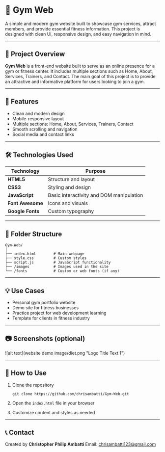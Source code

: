 # 💪 Gym Web

A simple and modern gym website built to showcase gym services, attract members, and provide essential fitness information. This project is designed with clean UI, responsive design, and easy navigation in mind.

---

## 📌 Project Overview

**Gym Web** is a front-end website built to serve as an online presence for a gym or fitness center. It includes multiple sections such as Home, About, Services, Trainers, and Contact. The main goal of this project is to provide an attractive and informative platform for users looking to join a gym.

---

## 🚀 Features

* Clean and modern design
* Mobile-responsive layout
* Multiple sections: Home, About, Services, Trainers, Contact
* Smooth scrolling and navigation
* Social media and contact links

---

## 🛠️ Technologies Used

| Technology       | Purpose                                  |
| ---------------- | ---------------------------------------- |
| **HTML5**        | Structure and layout                     |
| **CSS3**         | Styling and design                       |
| **JavaScript**   | Basic interactivity and DOM manipulation |
| **Font Awesome** | Icons and visuals                        |
| **Google Fonts** | Custom typography                        |

---

## 📁 Folder Structure

```
Gym-Web/
│
├── index.html        # Main webpage
├── style.css         # Custom styles
├── script.js         # JavaScript functionality
├── /images           # Images used in the site
└── /fonts            # Custom or web fonts (if any)
```

---

## 💡 Use Cases

* Personal gym portfolio website
* Demo site for fitness businesses
* Practice project for web development learning
* Template for clients in fitness industry

---

## 📷 Screenshots (optional)

![alt text](website demo image/diet.png "Logo Title Text 1")

---

## 📌 How to Use

1. Clone the repository

   ```
   git clone https://github.com/chrisambatti/Gym-Web.git
   ```
2. Open the `index.html` file in your browser
3. Customize content and styles as needed

---

## 📞 Contact

Created by **Christopher Philip Ambatti**
Email: [chrisambatti123@gmail.com](mailto:chrisambatti123@gmail.com)

